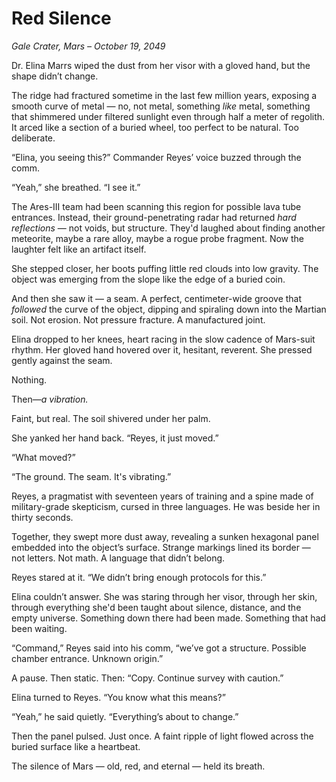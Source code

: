 # Red Silence

*Gale Crater, Mars – October 19, 2049*

Dr. Elina Marrs wiped the dust from her visor with a gloved hand, but the shape didn’t change.

The ridge had fractured sometime in the last few million years, exposing a smooth curve of metal — no, not metal, something *like* metal, something that shimmered under filtered sunlight even through half a meter of regolith. It arced like a section of a buried wheel, too perfect to be natural. Too deliberate.

“Elina, you seeing this?” Commander Reyes’ voice buzzed through the comm.

“Yeah,” she breathed. “I see it.”

The Ares-III team had been scanning this region for possible lava tube entrances. Instead, their ground-penetrating radar had returned *hard reflections* — not voids, but structure. They'd laughed about finding another meteorite, maybe a rare alloy, maybe a rogue probe fragment. Now the laughter felt like an artifact itself.

She stepped closer, her boots puffing little red clouds into low gravity. The object was emerging from the slope like the edge of a buried coin.

And then she saw it — a seam. A perfect, centimeter-wide groove that *followed* the curve of the object, dipping and spiraling down into the Martian soil. Not erosion. Not pressure fracture. A manufactured joint.

Elina dropped to her knees, heart racing in the slow cadence of Mars-suit rhythm. Her gloved hand hovered over it, hesitant, reverent. She pressed gently against the seam.

Nothing.

Then—*a vibration.*

Faint, but real. The soil shivered under her palm.

She yanked her hand back. “Reyes, it just moved.”

“What moved?”

“The ground. The seam. It's vibrating.”

Reyes, a pragmatist with seventeen years of training and a spine made of military-grade skepticism, cursed in three languages. He was beside her in thirty seconds.

Together, they swept more dust away, revealing a sunken hexagonal panel embedded into the object’s surface. Strange markings lined its border — not letters. Not math. A language that didn’t belong.

Reyes stared at it. “We didn’t bring enough protocols for this.”

Elina couldn’t answer. She was staring through her visor, through her skin, through everything she'd been taught about silence, distance, and the empty universe. Something down there had been made. Something that had been waiting.

“Command,” Reyes said into his comm, “we’ve got a structure. Possible chamber entrance. Unknown origin.”

A pause. Then static. Then: “Copy. Continue survey with caution.”

Elina turned to Reyes. “You know what this means?”

“Yeah,” he said quietly. “Everything’s about to change.”

Then the panel pulsed. Just once. A faint ripple of light flowed across the buried surface like a heartbeat.

The silence of Mars — old, red, and eternal — held its breath.
